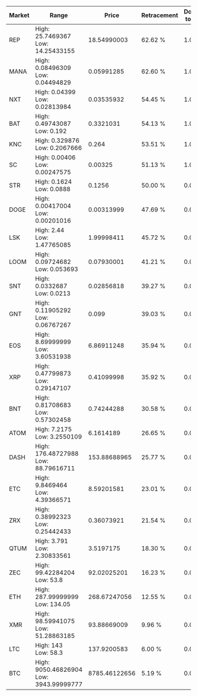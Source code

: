 | Market | Range | Price| Retracement | Doubles to 50% |
| --- | --- | --- | --- | --- |
| REP | High: 25.7469367<br />Low: 14.25433155 | 18.54990003 | 62.62 % | 1.08 |
| MANA | High: 0.08496309<br />Low: 0.04494829 | 0.05991285 | 62.60 % | 1.08 |
| NXT | High: 0.04399<br />Low: 0.02813984 | 0.03535932 | 54.45 % | 1.02 |
| BAT | High: 0.49743087<br />Low: 0.192 | 0.3321031 | 54.13 % | 1.04 |
| KNC | High: 0.329876<br />Low: 0.2067666 | 0.264 | 53.51 % | 1.02 |
| SC | High: 0.00406<br />Low: 0.00247575 | 0.00325 | 51.13 % | 1.01 |
| STR | High: 0.1624<br />Low: 0.0888 | 0.1256 | 50.00 % | 0.00 |
| DOGE | High: 0.00417004<br />Low: 0.00201016 | 0.00313999 | 47.69 % | 0.00 |
| LSK | High: 2.44<br />Low: 1.47765085 | 1.99998411 | 45.72 % | 0.00 |
| LOOM | High: 0.09724682<br />Low: 0.053693 | 0.07930001 | 41.21 % | 0.00 |
| SNT | High: 0.0332687<br />Low: 0.0213 | 0.02856818 | 39.27 % | 0.00 |
| GNT | High: 0.11905292<br />Low: 0.06767267 | 0.099 | 39.03 % | 0.00 |
| EOS | High: 8.69999999<br />Low: 3.60531938 | 6.86911248 | 35.94 % | 0.00 |
| XRP | High: 0.47799873<br />Low: 0.29147107 | 0.41099998 | 35.92 % | 0.00 |
| BNT | High: 0.81708683<br />Low: 0.57302458 | 0.74244288 | 30.58 % | 0.00 |
| ATOM | High: 7.2175<br />Low: 3.2550109 | 6.1614189 | 26.65 % | 0.00 |
| DASH | High: 176.48727988<br />Low: 88.79616711 | 153.88688965 | 25.77 % | 0.00 |
| ETC | High: 9.8469464<br />Low: 4.39366571 | 8.59201581 | 23.01 % | 0.00 |
| ZRX | High: 0.38992323<br />Low: 0.25442433 | 0.36073921 | 21.54 % | 0.00 |
| QTUM | High: 3.791<br />Low: 2.30833561 | 3.5197175 | 18.30 % | 0.00 |
| ZEC | High: 99.42284204<br />Low: 53.8 | 92.02025201 | 16.23 % | 0.00 |
| ETH | High: 287.99999999<br />Low: 134.05 | 268.67247056 | 12.55 % | 0.00 |
| XMR | High: 98.59941075<br />Low: 51.28863185 | 93.88669009 | 9.96 % | 0.00 |
| LTC | High: 143<br />Low: 58.3 | 137.9200583 | 6.00 % | 0.00 |
| BTC | High: 9050.46826904<br />Low: 3943.99999777 | 8785.46122656 | 5.19 % | 0.00 |
